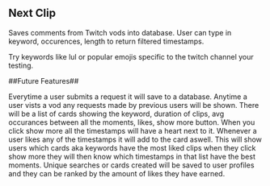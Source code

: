 ## Next Clip
Saves comments from Twitch vods into database. User can type in keyword, occurences, length to return filtered timestamps.

Try keywords like lul or popular emojis specific to the twitch channel your testing. 

##Future Features##

Everytime a user submits a request it will save to  a database. Anytime a user vists a vod any requests made by previous users will be shown. There will be a list of cards showing the keyword, duration of clips, avg occurances between all the moments, likes,  show more button. When you click show more all the timestamps will have a heart next to it. Whenever a user likes any of the timestamps it will add to the card aswell. This will show users which cards aka keywords have the most liked clips when they click show more they will then know which timestamps in that list have the best moments. Unique searches or cards created will be saved to user profiles and they can be ranked by the amount of likes they have earned.  
